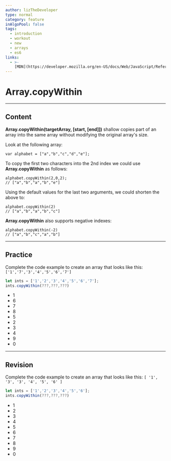 ```yaml
---
author: lizTheDeveloper
type: normal
category: feature
inAlgoPool: false
tags:
  - introduction
  - workout
  - new
  - arrays
  - es6
links:
  - >-
    [MDN](https://developer.mozilla.org/en-US/docs/Web/JavaScript/Reference/Global_Objects/Array/copyWithin){website}
---
```


# Array.copyWithin


---

## Content

**Array.copyWithin(targetArray, [start, [end]])** shallow copies part of an array into the same array without modifying the original array's size.

Look at the following array:

```plain-text
var alphabet = ["a","b","c","d","e"];
```

To copy the first two characters into the 2nd index we could use **Array.copyWithin** as follows:

```plain-text
alphabet.copyWithin(2,0,2);
// ["a","b","a","b","e"]
```

Using the default values for the last two arguments, we could shorten the above to:

```plain-text
alphabet.copyWithin(2)
// ["a","b","a","b","c"]
```

**Array.copyWithin** also supports negative indexes:

```plain-text
alphabet.copyWithin(-2)
// ["a","b","c","a","b"]
```


---

## Practice

Complete the code example to create an array that looks like this:
`['1','7','3','4','5','6','7']`

```javascript
let ints = ['1','2','3','4','5','6','7'];
ints.copyWithin(???,???,???)
```

- 1
- 6
- 7
- 8
- 5
- 2
- 3
- 4
- 9
- 0


---

## Revision

Complete the code example to create an array that looks like this:
`[ '1', '3', '3', '4', '5', '6' ]`

```javascript
let ints = ['1','2','3','4','5','6'];
ints.copyWithin(???,???,???)
```

- 1
- 2
- 3
- 4
- 5
- 6
- 7
- 8
- 9
- 0
 
